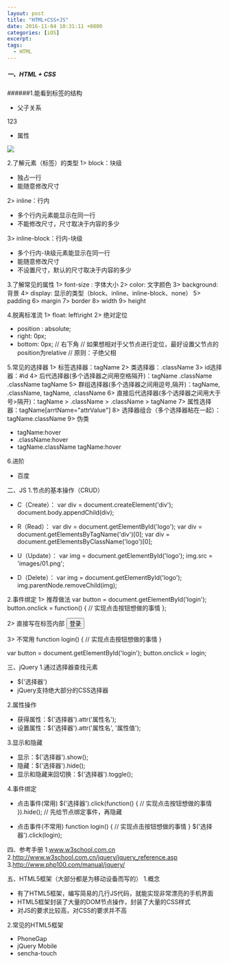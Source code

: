 ```yaml
---
layout: post
title: "HTML+CSS+JS"
date: 2016-11-04 10:31:11 +0800
categories: [iOS]
excerpt:
tags:
  - HTML
---
```


##### 一、HTML + CSS

######1.能看到标签的结构

* 父子关系
<p>
    <span>123</span>
</p>

* 属性
<img src="images/01.png">

2.了解元素（标签）的类型
1> block：块级
* 独占一行
* 能随意修改尺寸

2> inline：行内
* 多个行内元素能显示在同一行
* 不能修改尺寸，尺寸取决于内容的多少

3> inline-block：行内-块级
* 多个行内-块级元素能显示在同一行
* 能随意修改尺寸
* 不设置尺寸，默认的尺寸取决于内容的多少

3.了解常见的属性
1> font-size : 字体大小
2> color: 文字颜色
3> background: 背景
4> display: 显示的类型（block、inline、inline-block、none）
5> padding
6> margin
7> border
8> width
9> height

4.脱离标准流
1> float: left\right
2> 绝对定位
* position : absolute;
* right: 0px;
* bottom: 0px;
// 右下角
// 如果想相对于父节点进行定位，最好设置父节点的position为relative
// 原则：子绝父相

5.常见的选择器
1> 标签选择器：tagName
2> 类选择器：.className
3> id选择器：#id
4> 后代选择器(多个选择器之间用空格隔开)：tagName .className .className tagName
5> 群组选择器(多个选择器之间用逗号,隔开)：tagName, .className, tagName, .className
6> 直接后代选择器(多个选择器之间用大于号>隔开)：tagName > .className > .className > tagName
7> 属性选择器：tagName[arrtName="attrValue"]
8> 选择器组合（多个选择器粘在一起）：tagName.className
9> 伪类
* tagName:hover
* .className:hover
* tagName.className tagName:hover

6.进阶
* 百度

二、JS
1.节点的基本操作（CRUD）
* C（Create）：
var div = document.createElement('div');
document.body.appendChild(div);

* R（Read）：
var div = document.getElementById('logo');
var div = document.getElementsByTagName('div')[0];
var div = document.getElementsByClassName('logo')[0];

* U（Update）：
var img = document.getElementById('logo');
img.src = 'images/01.png';

* D（Delete）：
var img = document.getElementById('logo');
img.parentNode.removeChild(img);

2.事件绑定
1> 推荐做法
var button = document.getElementById('login');
button.onclick = function() {
    // 实现点击按钮想做的事情
};

2> 直接写在标签内部
<button onclick="var age = 20; alert(age);">登录</button>

3> 不常用
function login() {
    // 实现点击按钮想做的事情
}

var button = document.getElementById('login');
button.onclick = login;

三、jQuery
1.通过选择器查找元素
* $('选择器')
* jQuery支持绝大部分的CSS选择器

2.属性操作
* 获得属性：$('选择器').attr('属性名');
* 设置属性：$('选择器').attr('属性名', '属性值');

3.显示和隐藏
* 显示：$('选择器').show();
* 隐藏：$('选择器').hide();
* 显示和隐藏来回切换：$('选择器').toggle();

4.事件绑定
* 点击事件(常用)
$('选择器').click(function() {
    // 实现点击按钮想做的事情
}).hide();
// 先给节点绑定事件，再隐藏

* 点击事件(不常用)
function login() {
    // 实现点击按钮想做的事情
}
$('选择器').click(login);

四、参考手册
1.www.w3school.com.cn
2.http://www.w3school.com.cn/jquery/jquery_reference.asp
3.http://www.php100.com/manual/jquery/

五、HTML5框架（大部分都是为移动设备而写的）
1.概念
* 有了HTML5框架，编写简易的几行JS代码，就能实现非常漂亮的手机界面
* HTML5框架封装了大量的DOM节点操作，封装了大量的CSS样式
* 对JS的要求比较高，对CSS的要求并不高

2.常见的HTML5框架
* PhoneGap
* jQuery Mobile
* sencha-touch